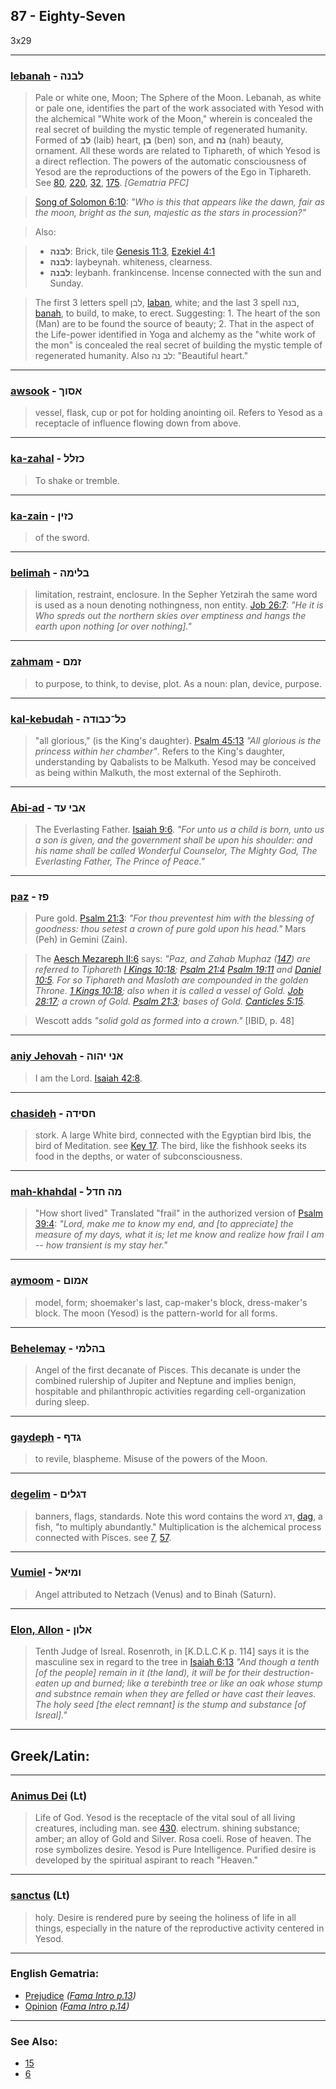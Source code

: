 ## 87 - Eighty-Seven
3x29

---

### [lebanah](/keys/LBNH) - לבנה
> Pale or white one, Moon; The Sphere of the Moon. Lebanah, as white or pale one, identifies the part of the work associated with Yesod with the alchemical "White work of the Moon," wherein is concealed the real secret of building the mystic temple of regenerated humanity. Formed of **לב** (laib) heart, **בן** (ben) son, and **נה** (nah) beauty, ornament. All these words are related to Tiphareth, of which Yesod is a direct reflection. The powers of the automatic consciousness of Yesod are the reproductions of the powers of the Ego in Tiphareth. See [80](80), [220](220), [32](32), [175](175). *[Gematria PFC]*

> [Song of Solomon 6:10](http://biblehub.com/songs/6-10.htm): *"Who is this that appears like the dawn, fair as the moon, bright as the sun, majestic as the stars in procession?"*

> Also:

> - **לבנה**: Brick, tile [Genesis 11:3](http://biblehub.com/genesis/11-3.htm), [Ezekiel 4:1](http://biblehub.com/ezekiel/4-1.htm)
> - **לבנה**: laybeynah. whiteness, clearness.
> - **לבנה**: leybanh. frankincense. Incense connected with the sun and Sunday.

> The first 3 letters spell לבן, [laban](/keys/LBN), white; and the last 3 spell בנה, [banah](/keys/BNH), to build, to make, to erect. Suggesting: 1. The heart of the son (Man) are to be found the source of beauty; 2. That in the aspect of the Life-power identified in Yoga and alchemy as the "white work of the mon" is concealed the real secret of building the mystic temple of regenerated humanity. Also לב נה: "Beautiful heart."

---

### [awsook](/keys/ASVK) - אסוך
> vessel, flask, cup or pot for holding anointing oil. Refers to Yesod as a receptacle of influence flowing down from above.

---

### [ka-zahal](/keys/KZLL) - כזלל
> To shake or tremble.

---

### [ka-zain](/keys/KZIN) - כזין
> of the sword.

---

### [belimah](/keys/BLIMH) - בלימה
> limitation, restraint, enclosure. In the Sepher Yetzirah the same word is used as a noun denoting nothingness, non entity. [Job 26:7](http://biblehub.com/job/26-7.htm): *"He it is Who spreds out the northern skies over emptiness and hangs the earth upon nothing [or over nothing]."*

---

### [zahmam](/keys/ZMM) - זמם
> to purpose, to think, to devise, plot. As a noun: plan, device, purpose.

---

### [kal-kebudah](/keys/KL-KBVDH) - כל־כבודה
> "all glorious," (is the King's daughter). [Psalm 45:13](http://biblehub.com/psalms/45-13.htm) *"All glorious is the princess within her chamber"*. Refers to the King's daughter, understanding by Qabalists to be Malkuth. Yesod may be conceived as being within Malkuth, the most external of the Sephiroth.

---

### [Abi-ad](/keys/ABI-OD) - אבי עד
> The Everlasting Father. [Isaiah 9:6](http://biblehub.com/isaiah/9-6.htm). *"For unto us a child is born, unto us a son is given, and the government shall be upon his shoulder: and his name shall be called Wonderful Counselor, The Mighty God, The Everlasting Father, The Prince of Peace."*

---

### [paz](/keys/PZ) - פז
> Pure gold. [Psalm 21:3](http://biblehub.com/psalms/21-3.htm): *"For thou preventest him with the blessing of goodness: thou setest a crown of pure gold upon his head."* Mars (Peh) in Gemini (Zain).

> The [Aesch Mezareph II:6](http://levity.com/alchemy/aesch2.html) says: *"Paz, and Zahab Muphaz ([147](147)) are referred to Tiphareth [I Kings 10:18](http://biblehub.com/1_kings/10-18.htm); [Psalm 21:4](http://biblehub.com/psalms/21-4.htm) [Psalm 19:11](http://biblehub.com/psalms/19-11.htm) and [Daniel 10:5](http://biblehub.com/daniel/10-5.htm). For so Tiphareth and Masloth are compounded in the golden Throne. [1 Kings 10:18](http://biblehub.com/1_kings/10-18.htm); also when it is called a vessel of Gold. [Job 28:17](http://biblehub.com/job/28-17.htm); a crown of Gold. [Psalm 21:3](http://biblehub.com/psalms/21-3.htm); bases of Gold. [Canticles 5:15](http://biblehub.com/songs/5-15.htm).*

> Wescott adds *"solid gold as formed into a crown."* [IBID, p. 48]

---

### [aniy Jehovah](/keys/ANI.IHVH) - אני יהוה
> I am the Lord. [Isaiah 42:8](http://biblehub.com/isaiah/42-8.htm).

---

### [chasideh](/keys/ChSIDH) - חסידה
> stork. A large White bird, connected with the Egyptian bird Ibis, the bird of Meditation. see [Key 17](17). The bird, like the fishhook seeks its food in the depths, or water of subconsciousness.

---

### [mah-khahdal](/keys/MH.ChDL) - מה חדל
> "How short lived" Translated "frail" in the authorized version of [Psalm 39:4](http://biblehub.com/songs/39-4.htm): *"Lord, make me to know my end, and [to appreciate] the measure of my days, what it is; let me know and realize how frail I am -- how transient is my stay her."*

---

### [aymoom](/keys/AMVM) - אמום
> model, form; shoemaker's last, cap-maker's block, dress-maker's block. The moon (Yesod) is the pattern-world for all forms.

---

### [Behelemay](/keys/BHLMI) - בהלמי
> Angel of the first decanate of Pisces. This decanate is under the combined rulership of Jupiter and Neptune and implies benign, hospitable and philanthropic activities regarding cell-organization during sleep.

---

### [gaydeph](/keys/GDP) - גדף
> to revile, blaspheme. Misuse of the powers of the Moon.

---

### [degelim](/keys/DGLIM) - דגלים
> banners, flags, standards. Note this word contains the word דג, [dag](/keys/DG), a fish, "to multiply abundantly." Multiplication is the alchemical process connected with Pisces. see [7](7), [57](57).

---

### [Vumiel](/keys/VMIAL) - ומיאל
> Angel attributed to Netzach (Venus) and to Binah (Saturn).

---

### [Elon, Allon](/keys/ALVN) - אלון
> Tenth Judge of Isreal. Rosenroth, in [K.D.L.C.K p. 114] says it is the masculine sex in regard to the tree in [Isaiah 6:13](http://biblehub.com/isaiah/6-13.htm) *"And though a tenth [of the people] remain in it (the land), it will be for their destruction-eaten up and burned; like a terebinth tree or like an oak whose stump and substnce remain when they are felled or have cast their leaves. The holy seed [the elect remnant] is the stump and substance [of Isreal]."*

---

## Greek/Latin:

---

### [Animus Dei](/latin?word=Animus+Dei) (Lt)
> Life of God. Yesod is the receptacle of the vital soul of all living creatures, including man. see [430](430). electrum. shining substance; amber; an alloy of Gold and Silver. Rosa coeli. Rose of heaven. The rose symbolizes desire. Yesod is Pure Intelligence. Purified desire is developed by the spiritual aspirant to reach "Heaven."

---

### [sanctus](/latin?word=sanctus) (Lt)
> holy. Desire is rendered pure by seeing the holiness of life in all things, especially in the nature of the reproductive activity centered in Yesod.

---

### English Gematria:

- [Prejudice](/english?word=Prejudice) *([Fama Intro p.13](https://archive.org/stream/fameconfessionof00vaug#page/n13/mode/2up))*
- [Opinion](/english?word=Opinion) *([Fama Intro p.14](https://archive.org/stream/fameconfessionof00vaug#page/n14/mode/2up))*

---

### See Also:

- [15](15)
- [6](6)
